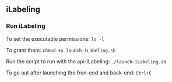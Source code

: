 ## iLabeling

### Run iLabeling

To set the executable permissions: `ls -l`

To grant them: `chmod +x launch-iLabeling.sh`

Run the script to run with the api-iLabeling: `./launch-iLabeling.sh`

To go out after launching the fron-end and back-end: `Ctrl+C`
